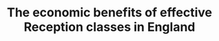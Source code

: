 ---
layout: publication
title: The economic benefits of effective Reception classes in England
authors: Allan Little, Louis Hodge, and Peter Tymms
year: 2023
institution: Department for Education
address: London, UK
type: Research Report
number: RR1310
url: {https://assets.publishing.service.gov.uk/media/63d0ed158fa8f53febbe82dd/Economic_benefits_of_effective_Reception_classes_FINAL.pdf}
isbn: 978-1-83870-421-6
---